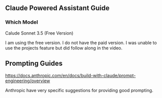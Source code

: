 ## Claude Powered Assistant Guide

### Which Model

Calude Sonnet 3.5  (Free Version)

I am using the free version. I do not have the paid version. I was unable to use the projects feature but did follow along in the video.

## Prompting Guides

https://docs.anthropic.com/en/docs/build-with-claude/prompt-engineering/overview

Anthropic have very specific suggestions for providing good prompting.